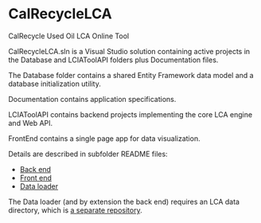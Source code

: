 CalRecycleLCA
=============

CalRecycle Used Oil LCA Online Tool

CalRecycleLCA.sln is a Visual Studio solution containing active projects in
the Database and LCIAToolAPI folders plus Documentation files.

The Database folder contains a shared Entity Framework data model and a
database initialization utility.

Documentation contains application specifications.

LCIAToolAPI contains backend projects implementing the core LCA engine and
Web API.

FrontEnd contains a single page app for data visualization.

Details are described in subfolder README files:

 * [Back end](LCIAToolAPI/)
 * [Front end](FrontEnd/)
 * [Data loader](Database/)

The Data loader (and by extension the back end) requires an LCA data
directory, which is [a separate repository](../LCA_Data/).

